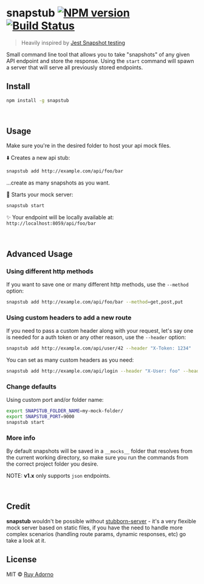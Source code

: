# snapstub [![NPM version](https://badge.fury.io/js/snapstub.svg)](https://npmjs.org/package/snapstub) [![Build Status](https://travis-ci.org/ruyadorno/snapstub.svg?branch=master)](https://travis-ci.org/ruyadorno/snapstub)

> Heavily inspired by [Jest Snapshot testing](https://facebook.github.io/jest/blog/2016/07/27/jest-14.html)

Small command line tool that allows you to take "snapshots" of any given API endpoint and store the response. Using the `start` command will spawn a server that will serve all previously stored endpoints.

## Install

```sh
npm install -g snapstub
```

<br/>

## Usage

Make sure you're in the desired folder to host your api mock files.

:arrow_down: Creates a new api stub:

```sh
snapstub add http://example.com/api/foo/bar
```

...create as many snapshots as you want.

:rocket: Starts your mock server:

```sh
snapstub start
```

:sparkles: Your endpoint will be locally available at: `http://localhost:8059/api/foo/bar`

<br/>

## Advanced Usage

### Using different http methods

If you want to save one or many different http methods, use the `--method` option:

```sh
snapstub add http://example.com/api/foo/bar --method=get,post,put
```

### Using custom headers to add a new route

If you need to pass a custom header along with your request, let's say one is needed for a auth token or any other reason, use the `--header` option:

```sh
snapstub add http://example.com/api/user/42 --header "X-Token: 1234"
```

You can set as many custom headers as you need:

```sh
snapstub add http://example.com/api/login --header "X-User: foo" --header "X-Token: bar"
```

### Change defaults

Using custom port and/or folder name:

```sh
export SNAPSTUB_FOLDER_NAME=my-mock-folder/
export SNAPSTUB_PORT=9000
snapstub start
```

### More info

By default snapshots will be saved in a `__mocks__` folder that resolves from the current working directory, so make sure you run the commands from the correct project folder you desire.

NOTE: **v1.x** only supports `json` endpoints.

<br/>

## Credit

**snapstub** wouldn't be possible without [stubborn-server](https://github.com/zeachco/stubborn-server) - it's a very flexible mock server based on static files, if you have the need to handle more complex scenarios (handling route params, dynamic responses, etc) go take a look at it.

## License

MIT © [Ruy Adorno](http://ruyadorno.com)

